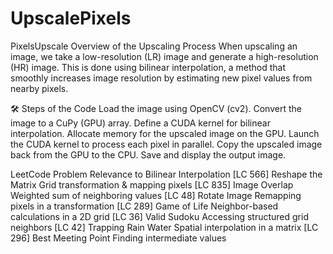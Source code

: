 # UpscalePixels
PixelsUpscale
Overview of the Upscaling Process
When upscaling an image, we take a low-resolution (LR) image and generate a high-resolution (HR) image.
This is done using bilinear interpolation, a method that smoothly increases image resolution by estimating new pixel values from nearby pixels.

🛠 Steps of the Code
Load the image using OpenCV (cv2).
Convert the image to a CuPy (GPU) array.
Define a CUDA kernel for bilinear interpolation.
Allocate memory for the upscaled image on the GPU.
Launch the CUDA kernel to process each pixel in parallel.
Copy the upscaled image back from the GPU to the CPU.
Save and display the output image.


LeetCode Problem	Relevance to Bilinear Interpolation
[LC 566] Reshape the Matrix	Grid transformation & mapping pixels
[LC 835] Image Overlap	Weighted sum of neighboring values
[LC 48] Rotate Image	Remapping pixels in a transformation
[LC 289] Game of Life	Neighbor-based calculations in a 2D grid
[LC 36] Valid Sudoku	Accessing structured grid neighbors
[LC 42] Trapping Rain Water	Spatial interpolation in a matrix
[LC 296] Best Meeting Point	Finding intermediate values
